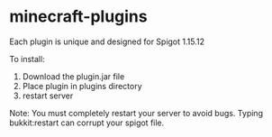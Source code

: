 # minecraft-plugins
Each plugin is unique and designed for Spigot 1.15.12

To install:
  1. Download the plugin.jar file
  2. Place plugin in plugins directory
  3. restart server
 
Note: You must completely restart your server to avoid bugs. Typing bukkit:restart can corrupt your spigot file.
